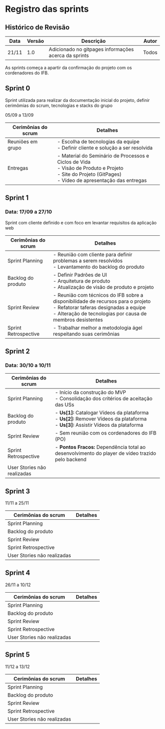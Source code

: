 # Registro das sprints

## Histórico de Revisão
| Data  | Versão | Descrição | Autor |
| ---   | ------ | --------- | ----- |
| 21/11 |  1.0   | Adicionado no gitpages informações acerca da sprints | Todos | 


As sprints começa a apartir da confirmação do projeto com os cordenadores do IFB.

## Sprint 0

Sprint utilizada para realizar da documentação inicial do projeto, definir cerimômias do scrum, tecnologias e stacks do grupo

05/09 a  13/09

| Cerimônias do scrum | Detalhes |
|---------------------|----------|
| Reuniões em grupo | - Escolha de tecnologias da equipe <br> - Definir cliente e solução a ser resolvida <br> |
| Entregas | - Material do Seminário de Processos e Ciclos de Vida <br> - Visão de Produto e Projeto <br> - Site do Projeto (GitPages) <br> - Vídeo de apresentação das entregas |

## Sprint 1

<h3>Data: 17/09 a 27/10</h3>

Sprint com cliente definido e com foco em levantar requisitos da aplicação web

| Cerimônias do scrum | Detalhes |
|---------------------|----------|
| Sprint Planning | - Reunião com cliente para definir problemas a serem resolvidos <br> - Levantamento do backlog do produto <br>   
| Backlog do produto | - Definir Padrões de UI <br> - Arquitetura de produto <br> - Atualização de visão de produto e projeto |
| Sprint Review | - Reunião com técnicos do IFB sobre a disponibilidade de recursos para o projeto <br> - Refatorar taferas designadas a equipe <br> - Alteração de tecnologias por causa de membros desistentes |
| Sprint Retrospective | - Trabalhar melhor a metodologia ágel respeitando suas cerimônias |

## Sprint 2

<h3>Data: 30/10 a 10/11</h3>

| Cerimônias do scrum | Detalhes |
|---------------------|----------|
| Sprint Planning | - Início da construção do MVP <br> - Consolidação dos critérios de aceitação das USs |
| Backlog do produto |  - **Us[1]:** Catalogar Vídeos da plataforma <br> - **Us[2]:** Remover Vídeos da plataforma <br> - **Us[3]:** Assistir Vídeos da plataforma |
| Sprint Review | - Sem reunião com os cordenadores do IFB (PO) |
| Sprint Retrospective | - **Pontos Fracos:** Dependência total ao desenvolvimento do player de vídeo trazido pelo backend |
| User Stories não realizadas |

## Sprint 3

11/11 a 25/11

| Cerimônias do scrum | Detalhes |
|---------------------|----------|
| Sprint Planning | 
| Backlog do produto |
| Sprint Review |
| Sprint Retrospective |
| User Stories não realizadas |

## Sprint 4

26/11 a 10/12

| Cerimônias do scrum | Detalhes |
|---------------------|----------|
| Sprint Planning | 
| Backlog do produto |
| Sprint Review |
| Sprint Retrospective |
| User Stories não realizadas |

## Sprint 5

 11/12 a 13/12

| Cerimônias do scrum | Detalhes |
|---------------------|----------|
| Sprint Planning | 
| Backlog do produto |
| Sprint Review |
| Sprint Retrospective |
| User Stories não realizadas |